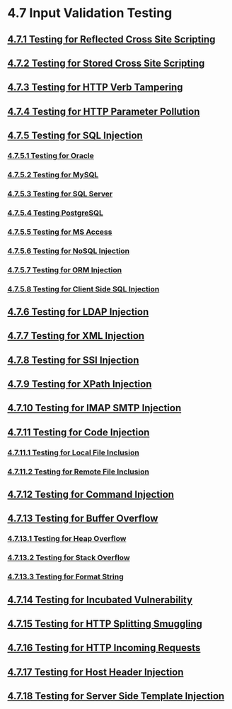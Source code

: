 # 4.7 Input Validation Testing

## [4.7.1 Testing for Reflected Cross Site Scripting](01-Testing_for_Reflected_Cross_Site_Scripting.md)

## [4.7.2 Testing for Stored Cross Site Scripting](02-Testing_for_Stored_Cross_Site_Scripting.md)

## [4.7.3 Testing for HTTP Verb Tampering](03-Testing_for_HTTP_Verb_Tampering.md)

## [4.7.4 Testing for HTTP Parameter Pollution](04-Testing_for_HTTP_Parameter_Pollution.md)

## [4.7.5 Testing for SQL Injection](05-Testing_for_SQL_Injection.md)

### [4.7.5.1 Testing for Oracle](05.1-Testing_for_Oracle.md)

### [4.7.5.2 Testing for MySQL](05.2-Testing_for_MySQL.md)

### [4.7.5.3 Testing for SQL Server](05.3-Testing_for_SQL_Server.md)

### [4.7.5.4 Testing PostgreSQL](05.4-Testing_PostgreSQL.md)

### [4.7.5.5 Testing for MS Access](05.5-Testing_for_MS_Access.md)

### [4.7.5.6 Testing for NoSQL Injection](05.6-Testing_for_NoSQL_Injection.md)

### [4.7.5.7 Testing for ORM Injection](05.7-Testing_for_ORM_Injection.md)

### [4.7.5.8 Testing for Client Side SQL Injection](05.8-Testing_for_Client_Side.md)

## [4.7.6 Testing for LDAP Injection](06-Testing_for_LDAP_Injection.md)

## [4.7.7 Testing for XML Injection](07-Testing_for_XML_Injection.md)

## [4.7.8 Testing for SSI Injection](08-Testing_for_SSI_Injection.md)

## [4.7.9 Testing for XPath Injection](09-Testing_for_XPath_Injection.md)

## [4.7.10 Testing for IMAP SMTP Injection](10-Testing_for_IMAP_SMTP_Injection.md)

## [4.7.11 Testing for Code Injection](11-Testing_for_Code_Injection.md)

### [4.7.11.1 Testing for Local File Inclusion](11.1-Testing_for_Local_File_Inclusion.md)

### [4.7.11.2 Testing for Remote File Inclusion](11.2-Testing_for_Remote_File_Inclusion.md)

## [4.7.12 Testing for Command Injection](12-Testing_for_Command_Injection.md)

## [4.7.13 Testing for Buffer Overflow](13-Testing_for_Buffer_Overflow.md)

### [4.7.13.1 Testing for Heap Overflow](13.1-Testing_for_Heap_Overflow.md)

### [4.7.13.2 Testing for Stack Overflow](13.2-Testing_for_Stack_Overflow.md)

### [4.7.13.3 Testing for Format String](13.3-Testing_for_Format_String.md)

## [4.7.14 Testing for Incubated Vulnerability](14-Testing_for_Incubated_Vulnerability.md)

## [4.7.15 Testing for HTTP Splitting Smuggling](15-Testing_for_HTTP_Splitting_Smuggling.md)

## [4.7.16 Testing for HTTP Incoming Requests](16-Testing_for_HTTP_Incoming_Requests.md)

## [4.7.17 Testing for Host Header Injection](17-Testing_for_Host_Header_Injection.md)

## [4.7.18 Testing for Server Side Template Injection](18-Testing_for_Server_Side_Template_Injection.md)
